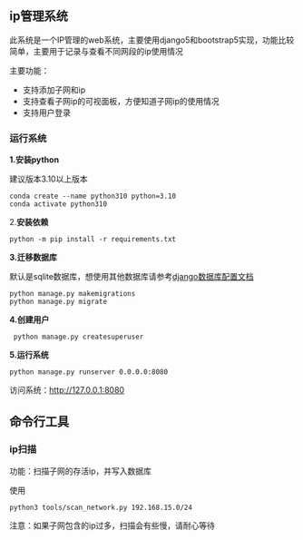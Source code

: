 ## ip管理系统

此系统是一个IP管理的web系统，主要使用django5和bootstrap5实现，功能比较简单，主要用于记录与查看不同网段的ip使用情况

主要功能：

- 支持添加子网和ip
- 支持查看子网ip的可视面板，方便知道子网ip的使用情况
- 支持用户登录

### 运行系统

**1.安装python**

建议版本3.10以上版本

```
conda create --name python310 python=3.10
conda activate python310
```

2.**安装依赖**

```
python -m pip install -r requirements.txt
```

**3.迁移数据库**

默认是sqlite数据库，想使用其他数据库请参考[django数据库配置文档](https://docs.djangoproject.com/en/5.1/ref/settings/#databases)

```
python manage.py makemigrations
python manage.py migrate
```

**4.创建用户**

```
 python manage.py createsuperuser
```

**5.运行系统**

```
python manage.py runserver 0.0.0.0:8080
```

访问系统：http://127.0.0.1:8080

## 命令行工具

### ip扫描

功能：扫描子网的存活ip，并写入数据库

使用

```
python3 tools/scan_network.py 192.168.15.0/24
```

注意：如果子网包含的ip过多，扫描会有些慢，请耐心等待
